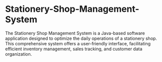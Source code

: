# Stationery-Shop-Management-System
The Stationery Shop Management System is a Java-based software application designed to optimize the daily operations of a stationery shop. This comprehensive system offers a user-friendly interface, facilitating efficient inventory management, sales tracking, and customer data organization.
